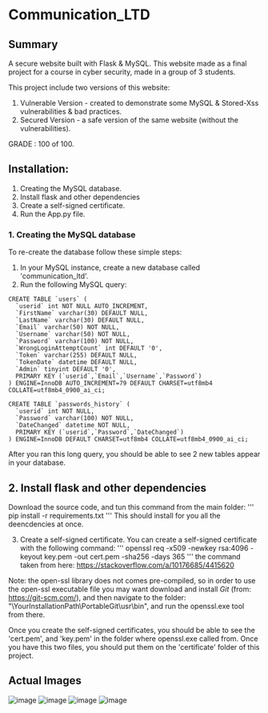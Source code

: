 # Communication_LTD

## Summary
A secure website built with Flask & MySQL.
This website made as a final project for a course in cyber security, made in a group of 3 students.

This project include two versions of this website:
1. Vulnerable Version - created to demonstrate some MySQL & Stored-Xss vulnerabilities & bad practices.
2. Secured Version - a safe version of the same website (without the vulnerabilities).

GRADE : 100 of 100.
<br>


## Installation:
1. Creating the MySQL database.
2. Install flask and other dependencies
3. Create a self-signed certificate.
4. Run the App.py file.


### 1. Creating the MySQL database
To re-create the database follow these simple steps:
1. In your MySQL instance, create a new database called 'communication_ltd'.
2. Run the following MySQL query:
```
CREATE TABLE `users` (
  `userid` int NOT NULL AUTO_INCREMENT,
  `FirstName` varchar(30) DEFAULT NULL,
  `LastName` varchar(30) DEFAULT NULL,
  `Email` varchar(50) NOT NULL,
  `Username` varchar(50) NOT NULL,
  `Password` varchar(100) NOT NULL,
  `WrongLoginAttemptCount` int DEFAULT '0',
  `Token` varchar(255) DEFAULT NULL,
  `TokenDate` datetime DEFAULT NULL,
  `Admin` tinyint DEFAULT '0',
  PRIMARY KEY (`userid`,`Email`,`Username`,`Password`)
) ENGINE=InnoDB AUTO_INCREMENT=79 DEFAULT CHARSET=utf8mb4 COLLATE=utf8mb4_0900_ai_ci;

CREATE TABLE `passwords_history` (
  `userid` int NOT NULL,
  `Password` varchar(100) NOT NULL,
  `DateChanged` datetime NOT NULL,
  PRIMARY KEY (`userid`,`Password`,`DateChanged`)
) ENGINE=InnoDB DEFAULT CHARSET=utf8mb4 COLLATE=utf8mb4_0900_ai_ci;
```

After you ran this long query, you should be able to see 2 new tables appear in your database.

## 2. Install flask and other dependencies
Download the source code, and tun this command from the main folder:
'''
pip install -r requirements.txt
'''
This should install for you all the deencdencies at once.

3. Create a self-signed certificate.
You can create a self-signed certificate with the following command:
'''
openssl req -x509 -newkey rsa:4096 -keyout key.pem -out cert.pem -sha256 -days 365
'''
the command taken from here: https://stackoverflow.com/a/10176685/4415620

Note: the open-ssl library does not comes pre-compiled, so in order to use the open-ssl executable file you may want download and install *Git* (from: https://git-scm.com/), and then navigate to the folder: "\YourInstallationPath\PortableGit\usr\bin", and run the openssl.exe tool from there.

Once you create the self-signed certificates, you should be able to see the 'cert.pem', and 'key.pem' in the folder where openssl.exe called from.
Once you have this two files, you should put them on the 'certificate' folder of this project.

## Actual Images
![image](https://user-images.githubusercontent.com/18194032/209861919-232b8565-b680-45cf-9212-c3c3cf42e808.png)
![image](https://user-images.githubusercontent.com/18194032/209861971-256d4b63-0a4d-49a7-87e8-3c64c31c3a21.png)
![image](https://user-images.githubusercontent.com/18194032/209862014-c54bc87a-8be0-4596-a637-db99e140b8dd.png)
![image](https://user-images.githubusercontent.com/18194032/209862122-3e0eaf77-30cb-44d1-9b76-5ba2c2681389.png)
